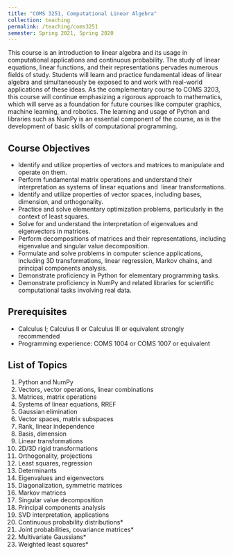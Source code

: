 ```yaml
---
title: "COMS 3251, Computational Linear Algebra"
collection: teaching
permalink: /teaching/coms3251
semester: Spring 2021, Spring 2020
---
```


This course is an introduction to linear algebra and its usage in computational applications and continuous probability. The study of linear equations, linear functions, and their representations pervades numerous fields of study. Students will learn and practice fundamental ideas of linear algebra and simultaneously be exposed to and work with real-world applications of these ideas. As the complementary course to COMS 3203, this course will continue emphasizing a rigorous approach to mathematics, which will serve as a foundation for future courses like computer graphics, machine learning, and robotics. The learning and usage of Python and libraries such as NumPy is an essential component of the course, as is the development of basic skills of computational programming.

## Course Objectives
- Identify and utilize properties of vectors and matrices to manipulate and operate on them.
- Perform fundamental matrix operations and understand their interpretation as systems of linear equations and  linear transformations.
- Identify and utilize properties of vector spaces, including bases, dimension, and orthogonality.
- Practice and solve elementary optimization problems, particularly in the context of least squares.
- Solve for and understand the interpretation of eigenvalues and eigenvectors in matrices.
- Perform decompositions of matrices and their representations, including eigenvalue and singular value decomposition.
- Formulate and solve problems in computer science applications, including 3D transformations, linear regression, Markov chains, and principal components analysis.
- Demonstrate proficiency in Python for elementary programming tasks.
- Demonstrate proficiency in NumPy and related libraries for scientific computational tasks involving real data.

## Prerequisites
- Calculus I; Calculus II or Calculus III or equivalent strongly recommended
- Programming experience: COMS 1004 or COMS 1007 or equivalent 

## List of Topics
1. Python and NumPy
2. Vectors, vector operations, linear combinations
3. Matrices, matrix operations
4. Systems of linear equations, RREF
5. Gaussian elimination
6. Vector spaces, matrix subspaces
7. Rank, linear independence
8. Basis, dimension
9. Linear transformations
10. 2D/3D rigid transformations
11. Orthogonality, projections
12. Least squares, regression
13. Determinants
14. Eigenvalues and eigenvectors
15. Diagonalization, symmetric matrices
16. Markov matrices
17. Singular value decomposition
18. Principal components analysis
19. SVD interpretation, applications
20. Continuous probability distributions*
21. Joint probabilities, covariance matrices*
22. Multivariate Gaussians*
23. Weighted least squares*
